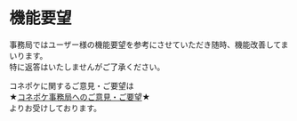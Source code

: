 # 機能要望

事務局ではユーザー様の機能要望を参考にさせていただき随時、機能改善してまいります。  
特に返答はいたしませんがご了承ください。

コネポケに関するご意見・ご要望は  
★[コネポケ事務局へのご意見・ご要望](mailto:support@conepoke.com)★  
よりお受けしております。
